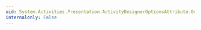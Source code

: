 ```yaml
---
uid: System.Activities.Presentation.ActivityDesignerOptionsAttribute.OutlineViewIconProvider
internalonly: False
---
```

